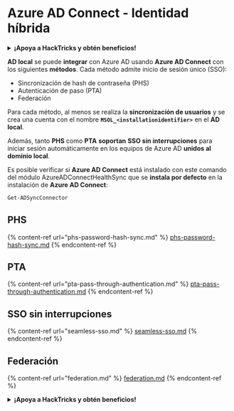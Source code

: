 # Azure AD Connect - Identidad híbrida

<details>

<summary><strong>¡Apoya a HackTricks y obtén beneficios!</strong></summary>

* Si quieres ver a tu **empresa anunciada en HackTricks** o si quieres acceder a la **última versión de PEASS o descargar HackTricks en PDF** ¡Consulta los [**PLANES DE SUSCRIPCIÓN**](https://github.com/sponsors/carlospolop)!
* Obtén el [**oficial PEASS & HackTricks swag**](https://peass.creator-spring.com)
* Descubre [**The PEASS Family**](https://opensea.io/collection/the-peass-family), nuestra colección de exclusivos [**NFTs**](https://opensea.io/collection/the-peass-family)
* **Únete al** 💬 [**grupo de Discord**](https://discord.gg/hRep4RUj7f) o al [**grupo de telegram**](https://t.me/peass) o **sígueme** en **Twitter** 🐦 [**@carlospolopm**](https://twitter.com/carlospolopm).
* **Comparte tus trucos de hacking enviando PRs a los repositorios de GitHub de** [**HackTricks**](https://github.com/carlospolop/hacktricks) y [**HackTricks Cloud**](https://github.com/carlospolop/hacktricks-cloud).

</details>

**AD local** se puede **integrar** con Azure AD usando **Azure AD Connect** con los siguientes **métodos**. Cada método admite inicio de sesión único (SSO):

* Sincronización de hash de contraseña (PHS)
* Autenticación de paso (PTA)
* Federación

Para cada método, al menos se realiza la **sincronización de usuarios** y se crea una cuenta con el nombre **`MSOL_<installationidentifier>`** en el **AD local**.

Además, tanto **PHS** como **PTA** **soportan** **SSO sin interrupciones** para iniciar sesión automáticamente en los equipos de Azure AD **unidos al dominio local**.

Es posible verificar si **Azure AD Connect** está instalado con este comando del módulo AzureADConnectHealthSync que se **instala por defecto** en la instalación de **Azure AD Connect**:

```powershell
Get-ADSyncConnector
```

## PHS

{% content-ref url="phs-password-hash-sync.md" %}
[phs-password-hash-sync.md](phs-password-hash-sync.md)
{% endcontent-ref %}

## PTA

{% content-ref url="pta-pass-through-authentication.md" %}
[pta-pass-through-authentication.md](pta-pass-through-authentication.md)
{% endcontent-ref %}

## SSO sin interrupciones

{% content-ref url="seamless-sso.md" %}
[seamless-sso.md](seamless-sso.md)
{% endcontent-ref %}

## Federación

{% content-ref url="federation.md" %}
[federation.md](federation.md)
{% endcontent-ref %}

<details>

<summary><strong>¡Apoya a HackTricks y obtén beneficios!</strong></summary>

* Si quieres ver a tu **empresa anunciada en HackTricks** o si quieres acceder a la **última versión de PEASS o descargar HackTricks en PDF** ¡Consulta los [**PLANES DE SUSCRIPCIÓN**](https://github.com/sponsors/carlospolop)!
* Obtén el [**oficial PEASS & HackTricks swag**](https://peass.creator-spring.com)
* Descubre [**The PEASS Family**](https://opensea.io/collection/the-peass-family), nuestra colección de exclusivos [**NFTs**](https://opensea.io/collection/the-peass-family)
* **Únete al** 💬 [**grupo de Discord**](https://discord.gg/hRep4RUj7f) o al [**grupo de telegram**](https://t.me/peass) o **sígueme** en **Twitter** 🐦 [**@carlospolopm**](https://twitter.com/carlospolopm).
* **Comparte tus trucos de hacking enviando PRs a los repositorios de GitHub de** [**HackTricks**](https://github.com/carlospolop/hacktricks) y [**HackTricks Cloud**](https://github.com/carlospolop/hacktricks-cloud).

</details>
